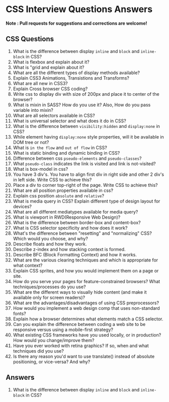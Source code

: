 # CSS Interview Questions Answers

**Note : Pull requests for suggestions and corrections are welcome!**


## CSS Questions

1. What is the difference between display `inline` and `block` and `inline-block` in CSS?
2. What is flexbox and explain about it?
3. What is "grid and explain about it?
4. What are all the different types of display methods available?
5. Explain CSS3 Animations, Transistions and Transforms?
6. What are all new in CSS3?
7. Explain Cross browser CSS coding?
8. Write css to display div with size of 200px and place it to center of the browser?
9. What is mixin in SASS? How do you use it? Also, How do you pass variable into mixin?
10. What are all selectors available in CSS?
11. What is universal selector and what does it do in CSS?
12. What is the difference between `visibility:hidden` and `display:none` in CSS? 
13. While element having `display:none` style properties, will it be available in DOM tree or not?
14. What is `in the flow` and `out of flow` in CSS?
15. What is static binding and dynamic binding in CSS?
16. Difference between css `pseudo-elements` and `pseudo-classes`?
17. What `pseudo-class` indicates the link is visited and link is not-visited?
18. What is box-model in css?
19. You have 3 div's. You have to align first div in right side and other 2 div's in left side. Write CSS to achieve this?
20. Place a div to corner top-right of the page. Write CSS to achieve this?
21. What are all position properties available in css?
22. Explain css position `absolute` and `relative`?
23. What is media query in CSS? Explain different type of design layout for devices?
24. What are all different mediatypes available for media query?
25. What is viewport in RWD(Responsive Web Design)?
26. What is the difference between border-box and content-box?
27. What is CSS selector specificity and how does it work?
28. What's the difference between "resetting" and "normalizing" CSS? Which would you choose, and why?
29. Describe floats and how they work.
30. Describe z-index and how stacking context is formed.
31. Describe BFC (Block Formatting Context) and how it works.
32. What are the various clearing techniques and which is appropriate for what context?
33. Explain CSS sprites, and how you would implement them on a page or site.
34. How do you serve your pages for feature-constrained browsers? What techniques/processes do you use?
35. What are the different ways to visually hide content (and make it available only for screen readers)?
36. What are the advantages/disadvantages of using CSS preprocessors?
37. How would you implement a web design comp that uses non-standard fonts?
38. Explain how a browser determines what elements match a CSS selector.
39. Can you explain the difference between coding a web site to be responsive versus using a mobile-first strategy?
40. What existing CSS frameworks have you used locally, or in production? How would you change/improve them?
41. Have you ever worked with retina graphics? If so, when and what techniques did you use?
42. Is there any reason you'd want to use translate() instead of absolute positioning, or vice-versa? And why?

## Answers

1. What is the difference between display `inline` and `block` and `inline-block` in CSS? 









